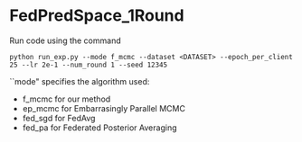 # FedPredSpace_1Round

Run code using the command

```
python run_exp.py --mode f_mcmc --dataset <DATASET> --epoch_per_client 25 --lr 2e-1 --num_round 1 --seed 12345
```

``mode" specifies the algorithm used:
- f_mcmc for our method
- ep_mcmc for Embarrasingly Parallel MCMC
- fed_sgd for FedAvg
- fed_pa for Federated Posterior Averaging
